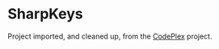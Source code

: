 # SharpKeys

Project imported, and cleaned up, from the [CodePlex](http://sharpkeys.codeplex.com/) project.
